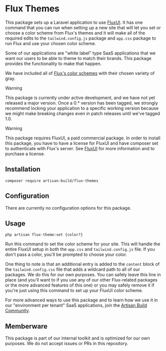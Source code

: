 # Flux Themes

This package sets up a Laravel application to use [FluxUI](https://fluxui.dev). It has one command that you can run when setting up a new site that will let you set or choose a color scheme from Flux's themes and it will make all of the required edits to the `tailwind.config.js` package and `app.css` package to run Flux and use your chosen color scheme.

Some of our applications are "white label" type SaaS applications that we want our users to be able to theme to match
their brands. This package provides the functionality to make that happen.

We have included all of [Flux's color schemes](https://fluxui.dev/themes) with their chosen variety of gray. 

> [!WARNING]  
> This package is currently under active development, and we have not yet released a major version. Once a 0.* version
> has been tagged, we strongly recommend locking your application to a specific working version because we might make
> breaking changes even in patch releases until we've tagged 1.0.

> [!WARNING]  
> This package requires FluxUI, a paid commercial package. In order to install this package, you have to have a license
> for FluxUI and have composer set to authenticate with Flux's server. See [FluxUI](https://fluxui.dev) for more
> information and to purchase a license.

## Installation

`composer require artisan-build/flux-themes`

## Configuration

There are currently no configuration options for this package.

## Usage

`php artisan flux-theme:set {color?}`

Run this command to set the color scheme for your site. This will handle the entire FluxUI setup in both the `app.css`
and `tailwind.config.js` file. If you don't pass a color, you'll be prompted to choose your color. 

One thing to note is that an additional entry is added to the `content` block of the `tailwind.config.css` file that
adds a wildcard path to all of our packages. We do this for our own purposes. You can safely leave this line in place
(and you'll want to if you use any of our other Flux-related packages or the more advanced features of this one) or
you may safely remove it if you're just using this command to set up your FluxUI color scheme.

For more advanced ways to use this package and to learn how we use it in our "environment per tenant" SaaS applications,
join the [Artisan Build Community](https://artisan.community).

## Memberware

This package is part of our internal toolkit and is optimized for our own purposes. We do not accept issues or PRs
in this repository. 

